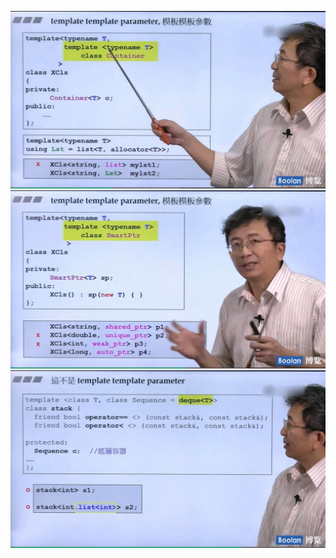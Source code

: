![](attachments/12.1.1模板模板参数.jpg)
![](attachments/12.1.2模板模板参数.jpg)
![](attachments/12.1.3模板模板参数.jpg)